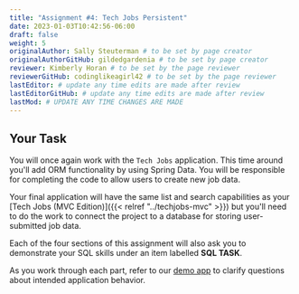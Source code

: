 ```yaml
---
title: "Assignment #4: Tech Jobs Persistent"
date: 2023-01-03T10:42:56-06:00
draft: false
weight: 5
originalAuthor: Sally Steuterman # to be set by page creator
originalAuthorGitHub: gildedgardenia # to be set by page creator
reviewer: Kimberly Horan # to be set by the page reviewer
reviewerGitHub: codinglikeagirl42 # to be set by the page reviewer
lastEditor: # update any time edits are made after review
lastEditorGitHub: # update any time edits are made after review
lastMod: # UPDATE ANY TIME CHANGES ARE MADE
---
```


## Your Task

You will once again work with the `Tech Jobs` application. This time around you'll add ORM
functionality by using Spring Data. You will be responsible for completing the code to allow users
to create new job data.

Your final application will have the same list and search capabilities as your [Tech Jobs (MVC Edition)]({{< relref "../techjobs-mvc" >}}) but
you'll need to do the work to connect the project to a database for storing user-submitted job data. 

Each of the four sections of this assignment will also ask you to demonstrate your SQL skills under an item labelled **SQL TASK**.

As you work through each part, refer to our [demo app](https://techjobs-persistent.launchcodetechnicaltraining.org/) to clarify questions about intended application behavior.

